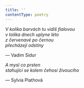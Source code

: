 ```yaml
---
title: ''
contentType: poetry
---
```


<section>

>   

</section>

<section>

>   

</section>

<section>

_V kolika barvách tu vidíš fialovou  
v tolika dnech uplyne léto  
z červenavé po černou  
přecházejí odstíny_

— Vadim Sidur

_A mysl co prsten  
stahující se kolem čehosi živoucího_

— Sylvia Plathová

</section>
